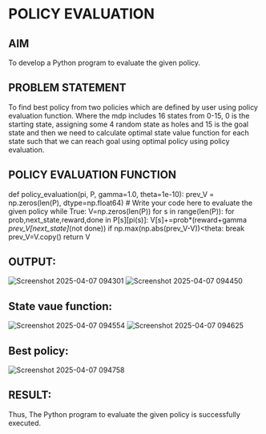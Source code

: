 # POLICY EVALUATION

## AIM
To develop a Python program to evaluate the given policy.
## PROBLEM STATEMENT
To find best policy from two policies which are defined by user using policy evaluation function. Where the mdp includes 16 states from 0-15, 0 is the starting state, assigning some 4 random state as holes and 15 is the goal state and then we need to calculate optimal state value function for each state such that we can reach goal using optimal policy using policy evaluation.
## POLICY EVALUATION FUNCTION
def policy_evaluation(pi, P, gamma=1.0, theta=1e-10):
    prev_V = np.zeros(len(P), dtype=np.float64)
    # Write your code here to evaluate the given policy
    while True:
      V=np.zeros(len(P))
      for s in range(len(P)):
        for prob,next_state,reward,done in P[s][pi(s)]:
           V[s]+=prob*(reward+gamma *prev_V[next_state]*(not done))
      if np.max(np.abs(prev_V-V))<theta:
        break
      prev_V=V.copy()
    return V
## OUTPUT:
![Screenshot 2025-04-07 094301](https://github.com/user-attachments/assets/458412a6-da36-4f39-90f3-d50e41efea5f)
![Screenshot 2025-04-07 094450](https://github.com/user-attachments/assets/5c3c5d81-36a6-482e-9042-15da5057480c)
## State vaue function:
![Screenshot 2025-04-07 094554](https://github.com/user-attachments/assets/f101f789-495c-452f-b5d6-d5d4791df51e)
![Screenshot 2025-04-07 094625](https://github.com/user-attachments/assets/193cc5db-37e3-402a-9ccd-2fd599cc3631)

## Best policy:
![Screenshot 2025-04-07 094758](https://github.com/user-attachments/assets/9d318176-11dd-4385-b605-8e7ba25d0f9c)


## RESULT:

Thus, The Python program to evaluate the given policy is successfully executed.

